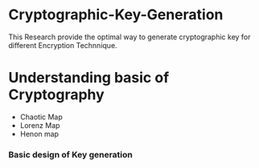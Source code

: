 # Cryptographic-Key-Generation
This  Research provide the optimal way to  generate cryptographic key for different Encryption Technnique.
<h1>Understanding basic of Cryptography</h1>
<ul>
  <li> Chaotic Map</li>
  <li>Lorenz Map</li>
  <li>Henon map </li>
  </ul>

<h3>Basic design of Key generation</h3>
<img src="">

